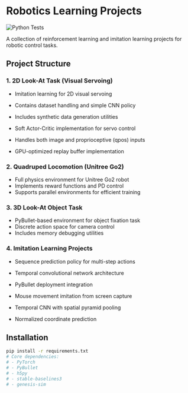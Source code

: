 # Robotics Learning Projects

![Python Tests](https://github.com/[owner]/[repository]/actions/workflows/test.yml/badge.svg)


A collection of reinforcement learning and imitation learning projects for robotic control tasks.

## Project Structure

### 1. 2D Look-At Task (Visual Servoing)

- Imitation learning for 2D visual servoing
- Contains dataset handling and simple CNN policy
- Includes synthetic data generation utilities

- Soft Actor-Critic implementation for servo control
- Handles both image and proprioceptive (qpos) inputs
- GPU-optimized replay buffer implementation

### 2. Quadruped Locomotion (Unitree Go2)

- Full physics environment for Unitree Go2 robot
- Implements reward functions and PD control
- Supports parallel environments for efficient training

### 3. 3D Look-At Object Task

- PyBullet-based environment for object fixation task
- Discrete action space for camera control
- Includes memory debugging utilities

### 4. Imitation Learning Projects

- Sequence prediction policy for multi-step actions
- Temporal convolutional network architecture
- PyBullet deployment integration

- Mouse movement imitation from screen capture
- Temporal CNN with spatial pyramid pooling
- Normalized coordinate prediction

## Installation

```bash
pip install -r requirements.txt
# Core dependencies:
# - PyTorch
# - PyBullet
# - h5py
# - stable-baselines3
# - genesis-sim
```
